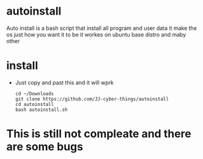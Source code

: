 # autoinstall
Auto install is a bash script that install all program and user data it make the os just how you want it to be it workes on ubuntu base distro and maby other

# install

- Just copy and past this and it will wprk
    ```
    cd ~/Downloads
    git clone https://github.com/JJ-cyber-things/autoinstall
    cd autoinstall
    bash autoinstall.sh
    ```
# This is still not compleate and there are some bugs 
